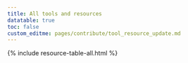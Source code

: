 ```yaml
---
title: All tools and resources
datatable: true
toc: false
custom_editme: pages/contribute/tool_resource_update.md
---
```



{% include resource-table-all.html %}

